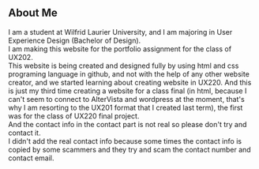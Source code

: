 ## About Me

I am a student at Wilfrid Laurier University, and I am majoring in User Experience Design (Bachelor of Design). </br>
I am making this website for the portfolio assignment for the class of UX202. </br>
This website is being created and designed fully by using html and css programing language in github, and not with the help of any other website creator, and we started learning about creating website in UX220. And this is just my third time creating a website for a class final (in html, because I can't seem to connect to AlterVista and wordpress at the moment, that's why I am resorting to the UX201 format that I created last term), the first was for the class of UX220 final project. </br>
And the contact info in the contact part is not real so please don't try and contact it. </br>
I didn't add the real contact info because some times the contact info is copied by some scammers and they try and scam the contact number and contact email.